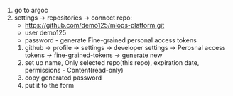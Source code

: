 1. go to argoc
1. settings -> repositories -> connect repo:
    - https://github.com/demo125/mlops-platform.git
    - user demo125
    - password - generate Fine-grained personal access tokens
     1. github -> profile -> settings -> developer settings -> Perosnal access tokens -> fine-grained-tokens -> generate new
     2. set up name, Only selected repo(this repo), expiration date, permissions - Content(read-only)
     3. copy generated password
     4. put it to the form

